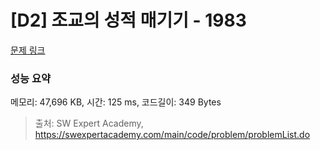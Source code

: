 # [D2] 조교의 성적 매기기 - 1983 

[문제 링크](https://swexpertacademy.com/main/code/problem/problemDetail.do?contestProbId=AV5PwGK6AcIDFAUq) 

### 성능 요약

메모리: 47,696 KB, 시간: 125 ms, 코드길이: 349 Bytes



> 출처: SW Expert Academy, https://swexpertacademy.com/main/code/problem/problemList.do